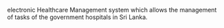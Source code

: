 electronic Healthcare Management system which allows the management of tasks of the government hospitals in Sri Lanka.